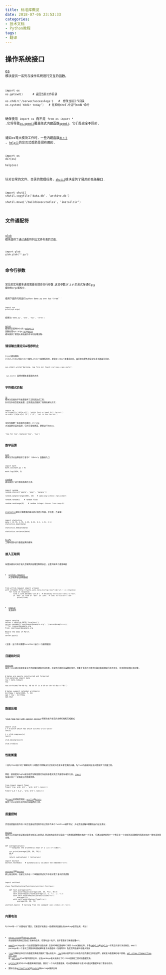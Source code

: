 ```yaml
---
title: 标准库概览
date: 2018-07-06 23:53:33
categories:
- 技术文档
- Python教程
tags:
- 翻译
---
```



## 操作系统接口
<code>[os](https://docs.python.org/3/library/os.html#module-os)<code> 模块提供一系列与操作系统进行交互的函数。

```
import os
os.getcwd()      # 返回当前工作目录

os.chdir('/server/accesslogs')   #  修改当前工作目录
os.system('mkdir today')   # 在系统shell中运行mkdir命令

```


确保使用 <code>import os</code> 而不是 <code>from os import * </code>.它将导致<code>[os.open()](https://docs.python.org/3/library/os.html#os.open)</code>覆盖隐式内建函数<code>[open()](https://docs.python.org/3/library/functions.html#open)</code>，它们是完全不同的.

诸如os等大模块工作时，一些内建函数<code>[dir()](https://docs.python.org/3/library/functions.html#dir)</code> , <code>[help()](https://docs.python.org/3/library/functions.html#help)</code>的交互式帮助是很有用的.


```
import os
dir(os)

help(os)
```

针对日常的文件、目录的管理任务，<code>[shutil](https://docs.python.org/3/library/shutil.html#module-shutil)</code>模块提供了易用的高级接口.

```
import shutil
shutil.copyfile('data.db', 'archive.db')

shutil.move('/build/executables', 'installdir')
```

## 文件通配符
<code>[glob](https://docs.python.org/3/library/glob.html#module-glob) 模块提供了通过通配符列出文件列表的功能.
```
import glob
glob.glob('*.py')
```
## 命令行参数
常见的实用脚本通常需要处理命令行参数,这些参数以list的形式存储在<code>[sys](https://docs.python.org/3/library/sys.html#module-sys) 模块的argv属性中.

使用下面的代码运行<code>python demo.py one two three```
```
import sys
print(sys.argv)
```
结果为<code>['demo.py', 'one', 'two', 'three']</code>

<code>[getopt](https://docs.python.org/3/library/getopt.html#module-getopt)</code> 模块约定使用Unix的 [getopt()](https://docs.python.org/3/library/getopt.html#module-getopt) 函数处理sys.argv,[argparse](https://docs.python.org/3/library/argparse.html#module-argparse) 模块提供了更强大易拓展的命令行处理流程.

## 错误输出重定向&程序终止
[sys]模块拥有 stdin,stdout和stderr属性,stderr是很有用的，即使在stdout被重定向后，由它发出警告和错误信息也都是可见的.
```
sys.stderr.write('Warning, log file not found starting a new one\n')
```

<code> sys.exit() </code>是停掉脚本最直接的方式

## 字符模式匹配
<code>[re](https://docs.python.org/3/library/re.html#module-re)</code> 模块为高级的字符处理提供了正则表达式工具. 针对复杂的匹配和处理，正则表达式提供了简明的解决方式.

```
import re
re.findall(r'\bf[a-z]*', 'which foot or hand fell fastest')
re.sub(r'(\b[a-z]+) \1', r'\1', 'cat in the the hat')
```


当仅仅需要一些简单的功能时，string 方法是更合适的选择，它的可读性更高，更易进行debug.

```
'tea for too'.replace('too', 'two')
```

## 数学运算
<code>[math](https://docs.python.org/3/library/math.html#module-math)</code> 模块为浮点运算提供了基于C  library 函数的入口
```
import math
math.cos(math.pi / 4)

math.log(1024, 2)
```

[random](https://docs.python.org/3/library/random.html#module-random) 模块提供了进行随机选择的工具.
```
import random
random.choice(['apple', 'pear', 'banana'])

random.sample(range(100), 10)   # sampling without replacement

random.random()    # random float

random.randrange(6)    # random integer chosen from range(6)
```

[statistic](https://docs.python.org/3/library/statistics.html#module-statistics)模块计算数值的基本统计属性(均值，中位数，方差等)
```
import statistics
data = [2.75, 1.75, 1.25, 0.25, 0.5, 1.25, 3.5]
statistics.mean(data)

statistics.median(data)

statistics.variance(data)
```
[SciPy](https://scipy.org/) 工程有很多进行数值运算的模块


## 接入互联网
有很多模块可用于接入互联网并处理互联网协议，这里列举两个最简单的：
- [urllib.request](https://docs.python.org/3/library/urllib.request.html#module-urllib.request) 从互联网地址获取数据


```
from urllib.request import urlopen
with urlopen('http://tycho.usno.navy.mil/cgi-bin/timer.pl') as response:
    for line in response:
        line = line.decode('utf-8')  # Decoding the binary data to text.
        if 'EST' in line or 'EDT' in line:  # look for Eastern Time
            print(line)
```

- <code>[smtplib](https://docs.python.org/3/library/smtplib.html#module-smtplib)</code> 发送邮件


```
import smtplib
server = smtplib.SMTP('localhost')
server.sendmail('soothsayer@example.org', 'jcaesar@example.org',
"""To: jcaesar@example.org
From: soothsayer@example.org

Beware the Ides of March.
""")
server.quit()
```

(注意: 这个例子需要localhost运行一个邮件服务)

## 日期和时间
<code>[datetime]()</code> 提供了可以通过简单或复杂方式处理日期和时间的类，在提供日期时间运算的同时，侧重于高效的为格式化输出和处理进行成员导出，也支持时区相关的对象.
```
# dates are easily constructed and formatted
from datetime import date
now = date.today()
now

now.strftime("%m-%d-%y. %d %b %Y is a %A on the %d day of %B.")


# dates support calendar arithmetic
birthday = date(1964, 7, 31)
age = now - birthday
age.days
```

## 数据压缩
<code>([zlib](https://docs.python.org/3/library/zlib.html#module-zlib)</code>,<code>[gzip](https://docs.python.org/3/library/gzip.html#module-gzip)</code>,<code>[bz2](https://docs.python.org/3/library/bz2.html#module-bz2)</code>,<code>[lzma](https://docs.python.org/3/library/lzma.html#module-lzma)</code>,<code>[zipfile](https://docs.python.org/3/library/zipfile.html#module-zipfile)</code>,<code>[tarfile](https://docs.python.org/3/library/tarfile.html#module-tarfile)</code>)等模块支持常见的文件归档和压缩格式
```
import zlib
s = b'witch which has which witches wrist watch'
len(s)

t = zlib.compress(s)
len(t)

zlib.decompress(t)

zlib.crc32(s)
```

## 性能衡量
一些Python用户对了解解决同一问题的不同解决方式的实际性能有着很深的兴趣，Python为直接地这些问题提供了测量工具。

例如：直接使用tuple装包和开包特性替代传统的参数交换方式是很有吸引力的，<code>[timeit](https://docs.python.org/3/library/timeit.html#module-timeit)</code> 快速示范了一定程度上的性能优势。
```
from timeit import Timer
Timer('t=a; a=b; b=t', 'a=1; b=2').timeit()

Timer('a,b = b,a', 'a=1; b=2').timeit()
```
与<code>[timeit]()</code>的细粒度相反，<code>[profile](https://docs.python.org/3/library/profile.html#module-profile)</code>和<code>[pstats](https://docs.python.org/3/library/profile.html#module-pstats)</code> 提供了可以识别大块代码时间临界的工具.

## 质量控制
开发高质量的软件的一种方法是在开发软件的过程中为每个function编写测试，并在开发过程中频繁的运行这些测试.

<code>[doctest](https://docs.python.org/3/library/doctest.html#module-doctest)</code> 提供可以扫描并验证通过程序文档注入的测试.测试的构建和剪切粘贴一个调用和结果到文档中一样简单，它通过提供给用户一个例子和一个文档测试来确保代码和文档的一致性来改善文档。

```
def average(values):
    """Computes the arithmetic mean of a list of numbers.

    >>> print(average([20, 30, 70]))
    40.0
    """
    return sum(values) / len(values)

import doctest
doctest.testmod()   # automatically validate the embedded tests
```
<code>[unittest](https://docs.python.org/3/library/unittest.html#module-unittest)</code>没有<code>[doctest]()</code> 那么简洁易用，但是它允许在一个单独的测试文件中维护更为复杂的测试集
```
import unittest

class TestStatisticalFunctions(unittest.TestCase):

    def test_average(self):
        self.assertEqual(average([20, 30, 70]), 40.0)
        self.assertEqual(round(average([1, 5, 7]), 1), 4.3)
        with self.assertRaises(ZeroDivisionError):
            average([])
        with self.assertRaises(TypeError):
            average(20, 30, 70)

unittest.main()  # Calling from the command line invokes all tests
```
## 内置电池
Python有一个’内置电池’理念，它能很好地通过一些成熟并且健壮的package表现出来。例如：

- <code>[xmlrpc.client](https://docs.python.org/3/library/xmlrpc.client.html#module-xmlrpc.client)</code>和<code>[xmlrpc.server](https://docs.python.org/3/library/xmlrpc.server.html#module-xmlrpc.server)</code> 将远程程序调用实现成了简单的任务，尽管叫这个名字，但不需直接了解或处理xml。
- [email](https://docs.python.org/3/library/email.html#module-email)package是一个负责管理邮件消息的库,包含MIME和其他RFC2822-base消息文件，不像[smtplib](https://docs.python.org/3/library/smtplib.html#module-smtplib)和[piplib](https://docs.python.org/3/library/poplib.html#module-poplib)一样真正的进行消息收发，email package有一个复杂工具集来构建或解码复杂消息结构（包括附件）及实现网络编码和报头协议
- [json](https://docs.python.org/3/library/json.html#module-json)为解析这种流行的数据交换格式提供了强大的支持，[csv](https://docs.python.org/3/library/csv.html#module-csv)支持以逗号进行分隔值的形式进行文件的读写，通常支持数据库和电子表格，[xml.etree.ElementTree](https://docs.python.org/3/library/xml.etree.elementtree.html#module-xml.etree.ElementTree), [xml.dom](https://docs.python.org/3/library/xml.dom.html#module-xml.dom) 和 [xml.sax](https://docs.python.org/3/library/xml.dom.html#module-xml.dom)对xml程序提供支持，这些package极大地简化了Python和其他工具间的数据交换。
- [sqlite3](https://docs.python.org/3/library/sqlite3.html#module-sqlite3)是对SQLite数据库库的包装，提供了一个持久性数据库，可以使用稍微不标准SQL语法对数据库进行更新和访问。
- 国际化由[gettext](https://docs.python.org/3/library/gettext.html#module-gettext)[local](https://docs.python.org/3/library/locale.html#module-locale)和[codecs](https://docs.python.org/3/library/codecs.html#module-codecs)等package提供支持

